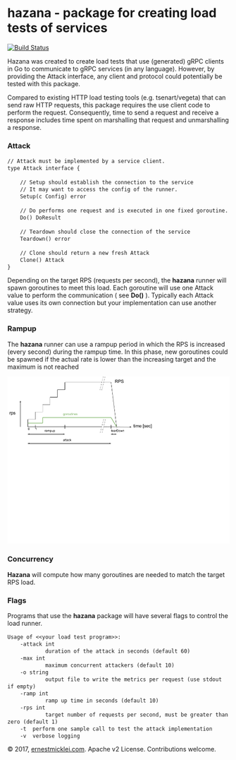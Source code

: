 # hazana - package for creating load tests of services

[![Build Status](https://travis-ci.org/emicklei/hazana.png)](https://travis-ci.org/emicklei/hazana)

Hazana was created to create load tests that use (generated) gRPC clients in Go to communicate to gRPC services (in any language). However, by providing the Attack interface, any client and protocol could potentially be tested with this package.

Compared to existing HTTP load testing tools (e.g. tsenart/vegeta) that can send raw HTTP requests, this package requires the use client code to perform the request. 
Consequently, time to send a request and receive a response includes time spent on marshalling that request and unmarshalling a response.

### Attack

    // Attack must be implemented by a service client.
    type Attack interface {

        // Setup should establish the connection to the service
        // It may want to access the config of the runner.
        Setup(c Config) error

        // Do performs one request and is executed in one fixed goroutine.
        Do() DoResult

        // Teardown should close the connection of the service
        Teardown() error

        // Clone should return a new fresh Attack
        Clone() Attack
    }
    
Depending on the target RPS (requests per second), the **hazana** runner will spawn goroutines to meet this load.
Each goroutine will use one Attack value to perform the communication ( see **Do()** ).
Typically each Attack value uses its own connection but your implementation can use another strategy.

### Rampup
The **hazana** runner can use a rampup period in which the RPS is increased (every second) during the rampup time.
In this phase, new goroutines could be spawned if the actual rate is lower than the increasing target and the maximum is not reached

![](hazana.png)

### Concurrency
**Hazana** will compute how many goroutines are needed to match the target RPS load.

### Flags
Programs that use the **hazana** package will have several flags to control the load runner.

    Usage of <<your load test program>>:
        -attack int
                duration of the attack in seconds (default 60)
        -max int
                maximum concurrent attackers (default 10)
        -o string
                output file to write the metrics per request (use stdout if empty)
        -ramp int
                ramp up time in seconds (default 10)
        -rps int
                target number of requests per second, must be greater than zero (default 1)
        -t	perform one sample call to test the attack implementation
        -v	verbose logging

© 2017, [ernestmicklei.com](http://ernestmicklei.com).  Apache v2 License. Contributions welcome.
